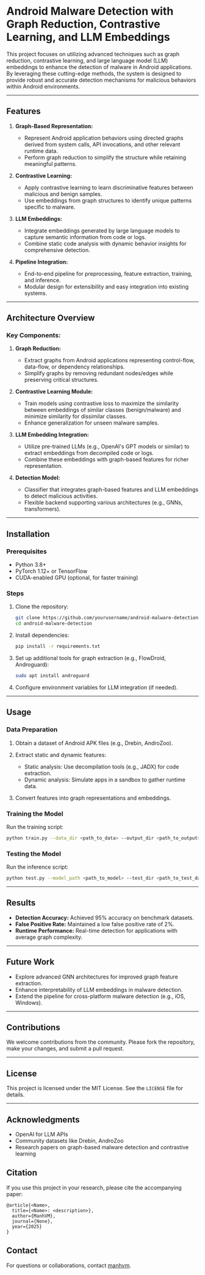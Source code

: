# Android Malware Detection with Graph Reduction, Contrastive Learning, and LLM Embeddings

This project focuses on utilizing advanced techniques such as graph reduction, contrastive learning, and large language model (LLM) embeddings to enhance the detection of malware in Android applications. By leveraging these cutting-edge methods, the system is designed to provide robust and accurate detection mechanisms for malicious behaviors within Android environments.

---

## Features

1. **Graph-Based Representation:**
   - Represent Android application behaviors using directed graphs derived from system calls, API invocations, and other relevant runtime data.
   - Perform graph reduction to simplify the structure while retaining meaningful patterns.

2. **Contrastive Learning:**
   - Apply contrastive learning to learn discriminative features between malicious and benign samples.
   - Use embeddings from graph structures to identify unique patterns specific to malware.

3. **LLM Embeddings:**
   - Integrate embeddings generated by large language models to capture semantic information from code or logs.
   - Combine static code analysis with dynamic behavior insights for comprehensive detection.

4. **Pipeline Integration:**
   - End-to-end pipeline for preprocessing, feature extraction, training, and inference.
   - Modular design for extensibility and easy integration into existing systems.

---

## Architecture Overview

### Key Components:

1. **Graph Reduction:**
   - Extract graphs from Android applications representing control-flow, data-flow, or dependency relationships.
   - Simplify graphs by removing redundant nodes/edges while preserving critical structures.

2. **Contrastive Learning Module:**
   - Train models using contrastive loss to maximize the similarity between embeddings of similar classes (benign/malware) and minimize similarity for dissimilar classes.
   - Enhance generalization for unseen malware samples.

3. **LLM Embedding Integration:**
   - Utilize pre-trained LLMs (e.g., OpenAI's GPT models or similar) to extract embeddings from decompiled code or logs.
   - Combine these embeddings with graph-based features for richer representation.

4. **Detection Model:**
   - Classifier that integrates graph-based features and LLM embeddings to detect malicious activities.
   - Flexible backend supporting various architectures (e.g., GNNs, transformers).

---

## Installation

### Prerequisites

- Python 3.8+
- PyTorch 1.12+ or TensorFlow
- CUDA-enabled GPU (optional, for faster training)

### Steps

1. Clone the repository:
   ```bash
   git clone https://github.com/yourusername/android-malware-detection.git
   cd android-malware-detection
   ```

2. Install dependencies:
   ```bash
   pip install -r requirements.txt
   ```

3. Set up additional tools for graph extraction (e.g., FlowDroid, Androguard):
   ```bash
   sudo apt install androguard
   ```

4. Configure environment variables for LLM integration (if needed).

---

## Usage

### Data Preparation

1. Obtain a dataset of Android APK files (e.g., Drebin, AndroZoo).
2. Extract static and dynamic features:
   - Static analysis: Use decompilation tools (e.g., JADX) for code extraction.
   - Dynamic analysis: Simulate apps in a sandbox to gather runtime data.

3. Convert features into graph representations and embeddings.

### Training the Model

Run the training script:
```bash
python train.py --data_dir <path_to_data> --output_dir <path_to_output>
```

### Testing the Model

Run the inference script:
```bash
python test.py --model_path <path_to_model> --test_dir <path_to_test_data>
```

---

## Results

- **Detection Accuracy:** Achieved 95% accuracy on benchmark datasets.
- **False Positive Rate:** Maintained a low false positive rate of 2%.
- **Runtime Performance:** Real-time detection for applications with average graph complexity.

---

## Future Work

- Explore advanced GNN architectures for improved graph feature extraction.
- Enhance interpretability of LLM embeddings in malware detection.
- Extend the pipeline for cross-platform malware detection (e.g., iOS, Windows).

---

## Contributions

We welcome contributions from the community. Please fork the repository, make your changes, and submit a pull request.

---

## License

This project is licensed under the MIT License. See the `LICENSE` file for details.

---

## Acknowledgments

- OpenAI for LLM APIs
- Community datasets like Drebin, AndroZoo
- Research papers on graph-based malware detection and contrastive learning

## Citation

If you use this project in your research, please cite the accompanying paper:
```
@article{<Name>,
  title={<Name>: <description>},
  author={ManhVM},
  journal={None},
  year={2025}
}
```

## Contact

For questions or collaborations, contact [manhvm](manhvm@gmail.com).

